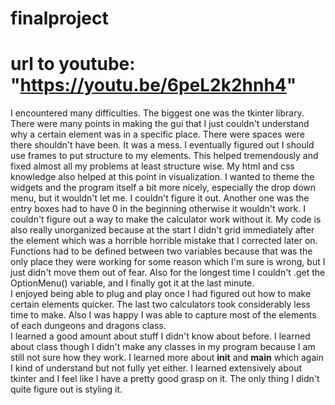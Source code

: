 # finalproject
# url to youtube: "https://youtu.be/6peL2k2hnh4"

I encountered many difficulties. The biggest one was the tkinter library. There were many points in making the gui that I just couldn't understand why a certain element was in a specific place. There were spaces were there shouldn't have been. It was a mess. I eventually figured out I should use frames to put structure to my elements. This helped tremendously and fixed almost all my problems at least structure wise. My html and css knowledge also helped at this point in visualization. I wanted to theme the widgets and the program itself a bit more nicely, especially the drop down menu, but it wouldn't let me. I couldn't figure it out. Another one was the entry boxes had to have 0 in the beginning otherwise it wouldn't work. I couldn't figure out a way to make the calculator work without it. My code is also really unorganized because at the start I didn't grid immediately after the element which was a horrible horrible mistake that I corrected later on. Functions had to be defined between two variables because that was the only place they were working for some reason which I'm sure is wrong, but I just didn't move them out of fear. Also for the longest time I couldn't .get the OptionMenu() variable, and I finally got it at the last minute.    
I enjoyed being able to plug and play once I had figured out how to make certain elements quicker. The last two calculators took considerably less time to make. Also I was happy I was able to capture most of the elements of each dungeons and dragons class.     
I learned a good amount about stuff I didn't know about before. I learned about class though I didn't make any classes in my program because I am still not sure how they work. I learned more about __init__ and __main__ which again I kind of understand but not fully yet either. I learned extensively about tkinter and I feel like I have a pretty good grasp on it. The only thing I didn't quite figure out is styling it.
